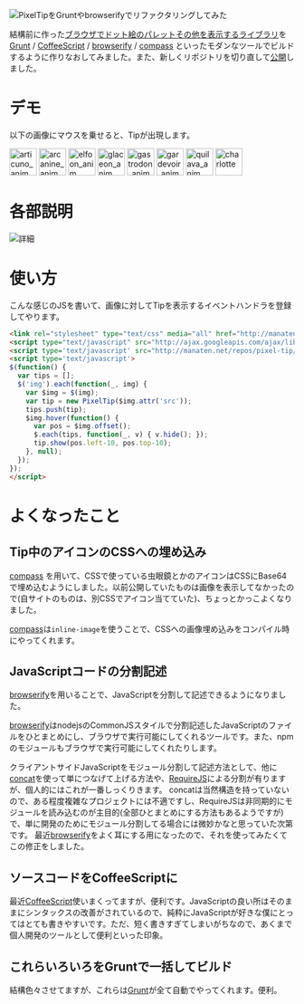 ![PixelTipをGruntやbrowserifyでリファクタリングしてみた](http://manaten.net/wp-content/uploads/2014/03/pixel-tip.png)

結構前に作った[ブラウザでドット絵のパレットその他を表示するライブラリ](http://blog.manaten.net/entry/355)を[Grunt](http://gruntjs.com/) / [CoffeeScript](http://coffeescript.org/) / [browserify](http://browserify.org/) / [compass](http://compass-style.org/) といったモダンなツールでビルドするように作りなおしてみました。また、新しくリポジトリを切り直して[公開](https://github.com/manaten/pixel-tip)しました。

<!-- more -->

# デモ

以下の画像にマウスを乗せると、Tipが出現します。

<div>
<link rel="stylesheet" type="text/css" media="all" href="http://manaten.net/repos/pixel-tip/dst/pixel-tip.css" />
<script type="text/javascript" src="http://ajax.googleapis.com/ajax/libs/jquery/1.9.1/jquery.min.js"></script>
<script type='text/javascript' src="http://manaten.net/repos/pixel-tip/dst/pixel-tip.js"></script>
<script type='text/javascript'>
$(function() {
  var tips = [];
  $('#demo-icons img').each(function(_, img) {
    var $img = $(img);
    var tip = new PixelTip($img.attr('src'));
    tips.push(tip);
    $img.hover(function() {
      var pos = $img.offset();
      $.each(tips, function(_, v) { v.hide(); });
      tip.show(pos.left-10, pos.top-10);
    }, null);
  });
});
</script>
</div>

<div id="demo-icons">
<img src="http://manaten.net/wp-content/uploads/2013/04/articuno_anim_.gif" alt="articuno_anim_" width="48" height="48" class="alignnone size-full wp-image-230" />

<img src="http://manaten.net/wp-content/uploads/2013/04/arcanine_anim_.gif" alt="arcanine_anim_" width="48" height="48" class="alignnone size-full wp-image-231" />

<img src="http://manaten.net/wp-content/uploads/2013/04/elfoon_anim_.gif" alt="elfoon_anim_" width="48" height="48" class="alignnone size-full wp-image-293" />

<img src="http://manaten.net/wp-content/uploads/2013/04/glaceon_anim_.gif" alt="glaceon_anim_" width="48" height="48" class="alignnone size-full wp-image-294" />

<img src="http://manaten.net/wp-content/uploads/2013/04/gastrodon_anim_.gif" alt="gastrodon_anim_" width="48" height="48" class="alignnone size-full wp-image-295" />

<img src="http://manaten.net/wp-content/uploads/2013/04/gardevoir_anim_.gif" alt="gardevoir_anim_" width="48" height="48" class="alignnone size-full wp-image-296" />

<img src="http://manaten.net/wp-content/uploads/2013/04/quilava_anim_.gif" alt="quilava_anim_" width="48" height="48" class="alignnone size-full wp-image-299" />

<img src="http://manaten.net/wp-content/uploads/2013/04/charlotte.gif" alt="charlotte" width="48" height="48" class="alignnone size-full wp-image-292" />

</div>

# 各部説明

![詳細](http://manaten.net/wp-content/uploads/2014/03/pixel-tip_detail.png)

# 使い方
こんな感じのJSを書いて、画像に対してTipを表示するイベントハンドラを登録してやります。

```html
<link rel="stylesheet" type="text/css" media="all" href="http://manaten.net/repos/pixel-tip/dst/pixel-tip.css" />
<script type="text/javascript" src="http://ajax.googleapis.com/ajax/libs/jquery/1.9.1/jquery.min.js"></script>
<script type='text/javascript' src="http://manaten.net/repos/pixel-tip/dst/pixel-tip.js"></script>
<script type='text/javascript'>
$(function() {
  var tips = [];
  $('img').each(function(_, img) {
    var $img = $(img);
    var tip = new PixelTip($img.attr('src'));
    tips.push(tip);
    $img.hover(function() {
      var pos = $img.offset();
      $.each(tips, function(_, v) { v.hide(); });
      tip.show(pos.left-10, pos.top-10);
    }, null);
  });
});
</script>
```

# よくなったこと

## Tip中のアイコンのCSSへの埋め込み
[compass](http://compass-style.org/) を用いて、CSSで使っている虫眼鏡とかのアイコンはCSSにBase64で埋め込むようにしました。以前公開していたものは画像を表示してなかったので(自サイトのものは、別CSSでアイコン当てていた)、ちょっとかっこよくなりました。

[compass](http://compass-style.org)は```inline-image```を使うことで、CSSへの画像埋め込みをコンパイル時にやってくれます。

## JavaScriptコードの分割記述
[browserify](http://browserify.org/)を用いることで、JavaScriptを分割して記述できるようになりました。

[browserify](http://browserify.org/)はnodejsのCommonJSスタイルで分割記述したJavaScriptのファイルをひとまとめにし、ブラウザで実行可能にしてくれるツールです。また、npmのモジュールもブラウザで実行可能にしてくれたりします。

クライアントサイドJavaScriptをモジュール分割して記述方法として、他に[concat](https://github.com/gruntjs/grunt-contrib-concat)を使って単につなげて上げる方法や、[RequireJS](requirejs.org)による分割が有りますが、個人的にはこれが一番しっくりきます。
concatは当然構造を持っていないので、ある程度複雑なプロジェクトには不適ですし、RequireJSは非同期的にモジュールを読み込むのが主目的(全部ひとまとめにする方法もあるようですが)で、単に開発のためにモジュール分割してる場合には微妙かなと思っていた次第です。
最近[browserify](http://browserify.org/)をよく耳にする用になったので、それを使ってみたくてこの修正をしました。

## ソースコードをCoffeeScriptに
最近[CoffeeScript](http://coffeescript.org/)使いまくってますが、便利です。JavaScriptの良い所はそのままにシンタックスの改善がされているので、純粋にJavaScriptが好きな僕にとってはとても書きやすいです。ただ、短く書きすぎてしまいがちなので、あくまで個人開発のツールとして便利といった印象。

## これらいろいろをGruntで一括してビルド
結構色々させてますが、これらは[Grunt](http://gruntjs.com/)が全て自動でやってくれます。便利。
